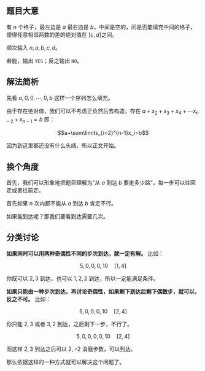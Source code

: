 ## 题目大意

有 $n$ 个格子，最左边是 $a$ 最右边是 $b$，中间是空的，问是否能填充中间的格子，使得任意相邻两数的差的绝对值在 $[c,d]$之间。

顺次输入 $n,a,b,c,d$。

若能，输出 `YES`；反之输出 `NO`。

## 解法简析

先看 $a,0,0,\cdots,0,b$ 这样一个序列怎么填充。

由于存在绝对值，我们可以不考虑正负然后去构造，存在 $a+x_2+x_3+x_4+\cdots x_{n-2}+x_{n-1}=b$ 即：

$$a+\sum\limits_{i=2}^{n-1}x_i=b$$

因为到这里都还没有什么头绪，所以正文开始。

## 换个角度

首先，我们可以形象地把题目理解为“从 $a$ 到达 $b$ 要走多少路”，每一步可以往回走或者往前走。

首先如果 $n$ 次内都不能从 $a$ 到达 $b$ 肯定不行。

如果能到达呢？那我们要看到达需要几次。

## 分类讨论

**如果同时可以用两种奇偶性不同的步次到达，就一定有解。** 比如：

$$5,0,0,0,10\quad [1,4]$$

你既可以 $2,3$ 到达，也可以 $1,2,2$ 到达，所以一定能满足条件。

**如果只能由一种步次到达，再讨论奇偶性，如果剩下到达后剩下偶数步，就可以，反之不可。** 比如：

$$5,0,0,0,10\quad [2,4]$$

你只能 $2,3$ 或者 $3,2$ 到达，之后剩下一步，不行了。

$$5,0,0,0,0,10\quad [2,4]$$

而这样 $2,3$ 到达之后可以 $2,-2$ 消磨步数，可以到达。

那么依据这样的一种方式就可以解决这个问题了。




